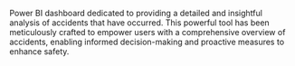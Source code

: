 Power BI dashboard dedicated to providing a detailed and insightful analysis of accidents that have occurred. This powerful tool has been meticulously crafted to empower users with a comprehensive overview of accidents, enabling informed decision-making and proactive measures to enhance safety.
